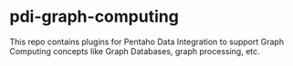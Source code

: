 pdi-graph-computing
===================

This repo contains plugins for Pentaho Data Integration to support Graph Computing concepts like Graph Databases, graph processing, etc.
